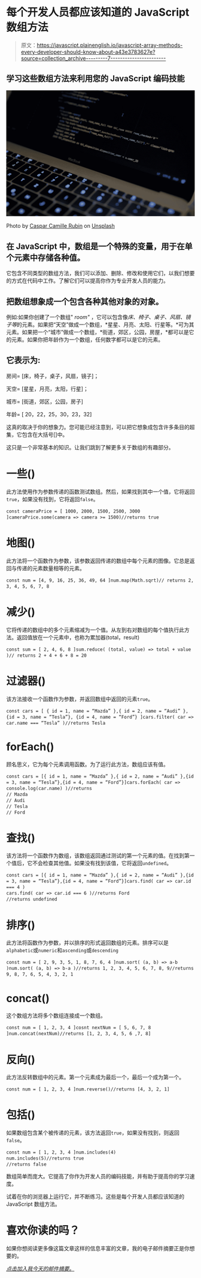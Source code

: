 # 每个开发人员都应该知道的 JavaScript 数组方法

> 原文：<https://javascript.plainenglish.io/javascript-array-methods-every-developer-should-know-about-a43e3783627e?source=collection_archive---------7----------------------->

## 学习这些数组方法来利用您的 JavaScript 编码技能

![](img/23145c72d3d8f913ff4209d6690e6dcf.png)

Photo by [Caspar Camille Rubin](https://unsplash.com/@casparrubin?utm_source=medium&utm_medium=referral) on [Unsplash](https://unsplash.com?utm_source=medium&utm_medium=referral)

## 在 JavaScript 中，数组是一个特殊的变量，用于在单个元素中存储各种值。

它包含不同类型的数组方法，我们可以添加、删除、修改和使用它们，以我们想要的方式在代码中工作。了解它们可以提高你作为专业开发人员的能力。

## 把数组想象成一个包含各种其他对象的对象。

例如:如果你创建了一个数组" *room"* ，它可以包含像*床、椅子、桌子、风扇、镜子等*的元素。如果把“天空”做成一个数组，*星星、月亮、太阳、行星等。*可为其元素。如果把一个“城市”做成一个数组，*街道，郊区，公园，房屋，*都可以是它的元素。如果你把年龄作为一个数组，任何数字都可以是它的元素。

## 它表示为:

房间= [床，椅子，桌子，风扇，镜子]；

天空= [星星，月亮，太阳，行星]；

城市= [街道，郊区，公园，房子]

年龄= [ 20，22，25，30，23，32]

这真的取决于你的想象力。您可能已经注意到，可以把它想象成包含许多条目的超集，它包含在大括号[]中。

这只是一个非常基本的知识。让我们跳到了解更多关于数组的有趣部分。

# 一些()

此方法使用作为参数传递的函数测试数组。然后，如果找到其中一个值，它将返回`true`，如果没有找到，它将返回`false`。

```
const cameraPrice = [ 1000, 2000, 1500, 2500, 3000 ]cameraPrice.some(camera => camera >= 1500)//returns true
```

# 地图()

此方法将一个函数作为参数，该参数返回传递的数组中每个元素的图像。它总是返回与传递的元素数量相等的元素。

```
const num = [4, 9, 16, 25, 36, 49, 64 ]num.map(Math.sqrt)// returns 2, 3, 4, 5, 6, 7, 8
```

# 减少()

它将传递的数组中的多个元素缩减为一个值。从左到右对数组的每个值执行此方法。返回值放在一个元素中，也称为累加器(total，result)

```
const sum = [ 2, 4, 6, 8 ]sum.reduce( (total, value) => total + value )// returns 2 + 4 + 6 + 8 = 20
```

# 过滤器()

该方法接收一个函数作为参数，并返回数组中返回的元素`true`。

```
const cars = [ { id = 1, name = “Mazda” },{ id = 2, name = “Audi” }, {id = 3, name = “Tesla”}, {id = 4, name = “Ford”} ]cars.filter( car => car.name === “Tesla” )//returns Tesla
```

# forEach()

顾名思义，它为每个元素调用函数。为了运行此方法，数组应该有值。

```
const cars = [{ id = 1, name = “Mazda” },{ id = 2, name = “Audi” },{id = 3, name = “Tesla”},{id = 4, name = “Ford”}]cars.forEach( car => console.log(car.name) )//returns 
// Mazda
// Audi
// Tesla
// Ford
```

# 查找()

该方法将一个函数作为数组，该数组返回通过测试的第一个元素的值。在找到第一个值后，它不会检查其他值。如果没有找到该值，它将返回`undefined`。

```
const cars = [{ id = 1, name = “Mazda” },{ id = 2, name = “Audi” },{id = 3, name = “Tesla”},{id = 4, name = “Ford”}]cars.find( car => car.id === 4 )
cars.find( car => car.id === 6 )//returns Ford
//returns undefined
```

# 排序()

此方法将函数作为参数，并以排序的形式返回数组的元素。排序可以是`alphabetic`或`numeric`和`ascending`或`descending`

```
const num = [ 2, 9, 3, 5, 1, 8, 7, 6, 4 ]num.sort( (a, b) => a-b )num.sort( (a, b) => b-a )//returns 1, 2, 3, 4, 5, 6, 7, 8, 9//returns 9, 8, 7, 6, 5, 4, 3, 2, 1
```

# concat()

这个数组方法将多个数组连接成一个数组。

```
const num = [ 1, 2, 3, 4 ]cosnt nextNum = [ 5, 6, 7, 8 ]num.concat(nextNum)//returns [1, 2, 3, 4, 5, 6 ,7, 8]
```

# 反向()

此方法反转数组中的元素。第一个元素成为最后一个，最后一个成为第一个。

```
const num = [ 1, 2, 3, 4 ]num.reverse()//returns [4, 3, 2, 1]
```

# 包括()

如果数组包含某个被传递的元素，该方法返回`true`，如果没有找到，则返回`false`。

```
const num = [ 1, 2, 3, 4 ]num.includes(4)
num.includes(5)//returns true
//returns false
```

数组简单而庞大。它提高了你作为开发人员的编码技能，并有助于提高你的学习速度。

试着在你的浏览器上运行它，并不断练习。这些是每个开发人员都应该知道的 JavaScript 数组方法。

# 喜欢你读的吗？

如果你想阅读更多像这篇文章这样的信息丰富的文章，我的电子邮件摘要正是你想要的。

[*点击加入我今天的邮件摘要。*](https://upscri.be/zm7qsy)